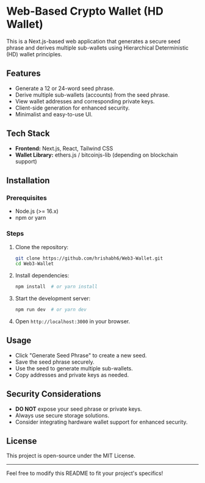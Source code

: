# Web-Based Crypto Wallet (HD Wallet)

This is a Next.js-based web application that generates a secure seed phrase and derives multiple sub-wallets using Hierarchical Deterministic (HD) wallet principles.

## Features
- Generate a 12 or 24-word seed phrase.
- Derive multiple sub-wallets (accounts) from the seed phrase.
- View wallet addresses and corresponding private keys.
- Client-side generation for enhanced security.
- Minimalist and easy-to-use UI.

## Tech Stack
- **Frontend:** Next.js, React, Tailwind CSS
- **Wallet Library:** ethers.js / bitcoinjs-lib (depending on blockchain support)

## Installation

### Prerequisites
- Node.js (>= 16.x)
- npm or yarn

### Steps
1. Clone the repository:
   ```bash
   git clone https://github.com/hrishabh6/Web3-Wallet.git
   cd Web3-Wallet
   ```
2. Install dependencies:
   ```bash
   npm install  # or yarn install
   ```
3. Start the development server:
   ```bash
   npm run dev  # or yarn dev
   ```
4. Open `http://localhost:3000` in your browser.

## Usage
- Click "Generate Seed Phrase" to create a new seed.
- Save the seed phrase securely.
- Use the seed to generate multiple sub-wallets.
- Copy addresses and private keys as needed.

## Security Considerations
- **DO NOT** expose your seed phrase or private keys.
- Always use secure storage solutions.
- Consider integrating hardware wallet support for enhanced security.

## License
This project is open-source under the MIT License.

---
Feel free to modify this README to fit your project's specifics!

